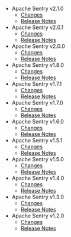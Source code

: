
<!---
# Licensed to the Apache Software Foundation (ASF) under one
# or more contributor license agreements.  See the NOTICE file
# distributed with this work for additional information
# regarding copyright ownership.  The ASF licenses this file
# to you under the Apache License, Version 2.0 (the
# "License"); you may not use this file except in compliance
# with the License.  You may obtain a copy of the License at
#
#     http://www.apache.org/licenses/LICENSE-2.0
#
# Unless required by applicable law or agreed to in writing, software
# distributed under the License is distributed on an "AS IS" BASIS,
# WITHOUT WARRANTIES OR CONDITIONS OF ANY KIND, either express or implied.
# See the License for the specific language governing permissions and
# limitations under the License.
-->
* Apache Sentry v2.1.0
    * [Changes](2.1.0/CHANGES.2.1.0.md)
    * [Release Notes](2.1.0/RELEASENOTES.2.1.0.md)
* Apache Sentry v2.0.1
    * [Changes](2.0.1/CHANGES.2.0.1.md)
    * [Release Notes](2.0.1/RELEASENOTES.2.0.1.md)
* Apache Sentry v2.0.0
    * [Changes](2.0.0/CHANGES.2.0.0.md)
    * [Release Notes](2.0.0/RELEASENOTES.2.0.0.md)
* Apache Sentry v1.8.0
    * [Changes](1.8.0/CHANGES.1.8.0.md)
    * [Release Notes](1.8.0/RELEASENOTES.1.8.0.md)
* Apache Sentry v1.7.1
    * [Changes](1.7.1/CHANGES.1.7.1.md)
    * [Release Notes](1.7.1/RELEASENOTES.1.7.1.md)
* Apache Sentry v1.7.0
    * [Changes](1.7.0/CHANGES.1.7.0.md)
    * [Release Notes](1.7.0/RELEASENOTES.1.7.0.md)
* Apache Sentry v1.6.0
    * [Changes](1.6.0/CHANGES.1.6.0.md)
    * [Release Notes](1.6.0/RELEASENOTES.1.6.0.md)
* Apache Sentry v1.5.1
    * [Changes](1.5.1/CHANGES.1.5.1.md)
    * [Release Notes](1.5.1/RELEASENOTES.1.5.1.md)
* Apache Sentry v1.5.0
    * [Changes](1.5.0/CHANGES.1.5.0.md)
    * [Release Notes](1.5.0/RELEASENOTES.1.5.0.md)
* Apache Sentry v1.4.0
    * [Changes](1.4.0/CHANGES.1.4.0.md)
    * [Release Notes](1.4.0/RELEASENOTES.1.4.0.md)
* Apache Sentry v1.3.0
    * [Changes](1.3.0/CHANGES.1.3.0.md)
    * [Release Notes](1.3.0/RELEASENOTES.1.3.0.md)
* Apache Sentry v1.2.0
    * [Changes](1.2.0/CHANGES.1.2.0.md)
    * [Release Notes](1.2.0/RELEASENOTES.1.2.0.md)
